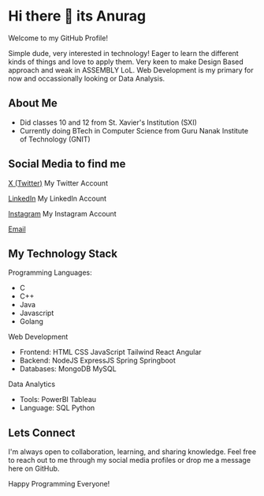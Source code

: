 # Hi there 👋 its Anurag

Welcome to my GitHub Profile!

Simple dude, very interested in technology! Eager to learn the different kinds of things and love to apply them. Very keen to make Design Based approach and weak in ASSEMBLY LoL. Web Development is my primary for now and occassionally looking or Data Analysis.

## About Me
- Did classes 10 and 12 from St. Xavier's Institution (SXI)
- Currently doing BTech in Computer Science from Guru Nanak Institute of Technology (GNIT)

  
## Social Media to find me
[X (Twitter)](https://x.com/hammydoestweet8?t=qiVlo3v_CsBCl-EUGVRnjg&s=09)    My Twitter Account

[LinkedIn](https://www.linkedin.com/in/anurag-bhattacharjee-65a487275/)    My LinkedIn Account

[Instagram](https://www.instagram.com/_.hamsen._/)    My Instagram Account

[Email](bhattacharjeeanurag3@gmail.com)

## My Technology Stack

Programming Languages:
- C
- C++
- Java
- Javascript
- Golang

Web Development
- Frontend: HTML CSS JavaScript Tailwind React Angular
- Backend: NodeJS ExpressJS Spring Springboot
- Databases: MongoDB MySQL

Data Analytics
- Tools: PowerBI Tableau
- Language: SQL Python

## Lets Connect
I'm always open to collaboration, learning, and sharing knowledge. Feel free to reach out to me through my social media profiles or drop me a message here on GitHub.

Happy Programming Everyone!

<!--
**GitHam777/GitHam777** is a ✨ _special_ ✨ repository because its `README.md` (this file) appears on your GitHub profile.

Here are some ideas to get you started:

- 🔭 I’m currently working on ...
- 🌱 I’m currently learning ...
- 👯 I’m looking to collaborate on ...
- 🤔 I’m looking for help with ...
- 💬 Ask me about ...
- 📫 How to reach me: ...
- 😄 Pronouns: ...
- ⚡ Fun fact: ...
-->
